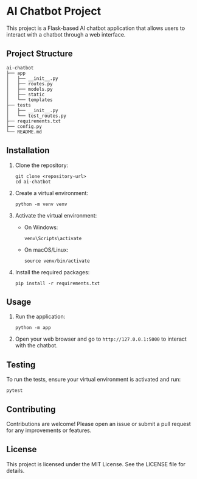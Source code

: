 
# AI Chatbot Project


This project is a Flask-based AI chatbot application that allows users to interact with a chatbot through a web interface.

## Project Structure

```
ai-chatbot
├── app
│   ├── __init__.py
│   ├── routes.py
│   ├── models.py
│   ├── static
│   └── templates
├── tests
│   ├── __init__.py
│   └── test_routes.py
├── requirements.txt
├── config.py
└── README.md
```

## Installation

1. Clone the repository:
   ```
   git clone <repository-url>
   cd ai-chatbot
   ```

2. Create a virtual environment:
   ```
   python -m venv venv
   ```

3. Activate the virtual environment:
   - On Windows:
     ```
     venv\Scripts\activate
     ```
   - On macOS/Linux:
     ```
     source venv/bin/activate
     ```

4. Install the required packages:
   ```
   pip install -r requirements.txt
   ```

## Usage

1. Run the application:
   ```
   python -m app
   ```

2. Open your web browser and go to `http://127.0.0.1:5000` to interact with the chatbot.

## Testing

To run the tests, ensure your virtual environment is activated and run:
```
pytest
```

## Contributing

Contributions are welcome! Please open an issue or submit a pull request for any improvements or features.

## License

This project is licensed under the MIT License. See the LICENSE file for details.
